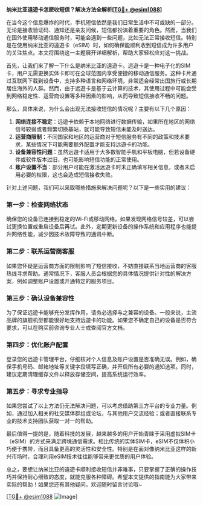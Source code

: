 **纳米比亚遠遊卡怎麽收短信？解决方法全解析[[TG💪+ @esim1088](https://t.me/s/esim1088)]**

在当今这个信息爆炸的时代，手机短信依然是我们日常生活中不可或缺的一部分。无论是接收验证码、通知还是亲友问候，短信都扮演着重要的角色。然而，当我们在国外使用移动通信服务时，可能会遇到一些问题，比如无法正常接收短信。特别是在使用纳米比亚的遠遊卡（eSIM）时，如何确保能顺利收到短信成为许多用户的关注焦点。本文将围绕这一主题展开详细解析，帮助大家轻松应对这一挑战。

首先，让我们来了解一下什么是纳米比亚的遠遊卡。远遊卡是一种电子化的SIM卡，用户无需更换实体卡即可在全球范围内享受便捷的移动通信服务。这种卡片通过互联网下载到设备中，支持多种语言和网络环境，非常适合经常出国旅行或长期居住海外的人群。然而，由于远遊卡是基于云计算的技术，其使用过程中可能会受到网络稳定性、运营商设置等多种因素的影响，从而导致短信接收不畅的问题。

那么，具体来说，为什么会出现无法接收短信的情况呢？主要有以下几个原因：

1. **网络连接不稳定**：远遊卡依赖于本地网络进行数据传输，如果所在地区的网络信号较弱或者频繁切换基站，就可能导致短信未能及时送达。
2. **运营商限制**：不同国家和地区的运营商对于短信服务有不同的政策和技术要求，某些情况下可能需要额外配置才能支持远遊卡的功能。
3. **设备兼容性问题**：虽然远遊卡适用于大多数智能手机和平板电脑，但若设备硬件或软件版本过旧，也可能影响短信功能的正常使用。
4. **账户设置不当**：部分用户可能在激活远遊卡时未正确填写相关信息，或者未启用必要的权限，这也会造成短信接收失败。

针对上述问题，我们可以采取哪些措施来解决问题呢？以下是一些实用的建议：

### 第一步：检查网络状态
确保您的设备已连接到稳定的Wi-Fi或移动网络。如果发现网络信号较差，可以尝试更换位置或重启设备后再试。此外，定期更新设备的操作系统和应用程序也能提升网络性能，减少因技术故障导致的通讯中断。

### 第二步：联系运营商客服
如果您怀疑是运营商方面的限制影响了短信接收，不妨直接联系当地运营商的客服热线寻求帮助。通常情况下，客服人员会根据您的具体情况提供针对性的解决方案，例如调整账户设置或开通特定的服务项目。

### 第三步：确认设备兼容性
为了保证远遊卡能够充分发挥作用，请务必选择与之兼容的设备。一般来说，主流品牌的旗舰机型都能很好地支持远遊卡的功能。如果您不确定自己的设备是否符合要求，可以在购买前咨询专业人士或查阅官方文档。

### 第四步：优化账户配置
登录您的远遊卡管理平台，仔细核对个人信息及账户设置是否准确无误。例如，确保手机号码、邮箱地址等关键字段填写正确，并开启所有必要的通知选项。同时，建议定期清理缓存文件以释放存储空间，提高系统运行效率。

### 第五步：寻求专业指导
如果您尝试了以上方法仍无法解决问题，可以考虑借助第三方平台的专业力量。例如，通过加入相关的社交媒体群组或论坛，与其他用户交流经验；或者直接联系专业的技术支持团队获取一对一的帮助。

最后值得一提的是，随着科技的发展，越来越多的用户开始青睐于采用虚拟SIM卡（eSIM）的方式来满足跨境通信需求。相比传统的实体SIM卡，eSIM不仅体积小巧便于携带，而且具备更高的灵活性和安全性。特别是在面对像纳米比亚这样的新兴市场时，合理利用eSIM技术往往能够带来更优质的用户体验。

总之，要想让纳米比亚的遠遊卡顺利接收短信并非难事，只要掌握了正确的操作技巧并保持耐心细致的态度，就能克服各种障碍。希望本文提供的指南能为大家带来实际的帮助！如果您还有其他疑问，欢迎随时留言讨论哦~

[[TG💪+ @esim1088](https://t.me/s/esim1088) ![Image](https://i.postimg.cc/4NQfJmqS/Snipaste-2025-05-13-00-14-12.png)]